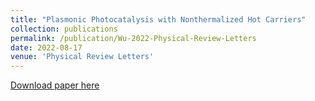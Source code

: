 ```yaml
---
title: "Plasmonic Photocatalysis with Nonthermalized Hot Carriers"
collection: publications
permalink: /publication/Wu-2022-Physical-Review-Letters
date: 2022-08-17
venue: 'Physical Review Letters'
---
```




[Download paper here](http://ShengxiangWuPlasmonic.github.io/files/Wu-2022-Physical-Review-Letters.pdf)

